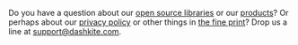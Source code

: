 Do you have a question about our [open source libraries][] or our [products][]? Or perhaps about our [privacy policy][] or other things in [the fine print][]? Drop us a line at support@dashkite.com.

  [open source libraries]: /open-source
  [products]: /products
  [privacy policy]: /legal/privacy-policy
  [the fine print]: /legal
  [email]: mailto:support@dashkite.com
